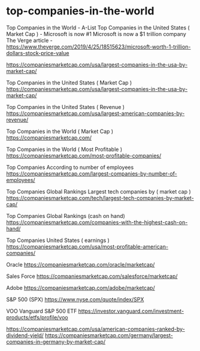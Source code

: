 # top-companies-in-the-world
Top Companies in the World - A-List
Top Companies in the United States ( Market Cap ) - Microsoft is now #1
Microsoft is now a $1 trillion company
The Verge article - https://www.theverge.com/2019/4/25/18515623/microsoft-worth-1-trillion-dollars-stock-price-value


https://companiesmarketcap.com/usa/largest-companies-in-the-usa-by-market-cap/

Top Companies in the United States ( Market Cap )
https://companiesmarketcap.com/usa/largest-companies-in-the-usa-by-market-cap/

Top Companies in the United States ( Revenue )
https://companiesmarketcap.com/usa/largest-american-companies-by-revenue/

Top Companies in the World ( Market Cap )
https://companiesmarketcap.com/

Top Companies in the World ( Most Profitable )
https://companiesmarketcap.com/most-profitable-companies/

Top Companies According to number of employees
https://companiesmarketcap.com/largest-companies-by-number-of-employees/

Top Companies Global Rankings Largest tech companies by ( market cap )
https://companiesmarketcap.com/tech/largest-tech-companies-by-market-cap/

Top Companies Global Rankings (cash on hand)
https://companiesmarketcap.com/companies-with-the-highest-cash-on-hand/

Top Companies United States ( earnings )
https://companiesmarketcap.com/usa/most-profitable-american-companies/

Oracle
https://companiesmarketcap.com/oracle/marketcap/

Sales Force
https://companiesmarketcap.com/salesforce/marketcap/

Adobe
https://companiesmarketcap.com/adobe/marketcap/


S&P 500 (SPX)
https://www.nyse.com/quote/index/SPX

VOO
Vanguard S&P 500 ETF
https://investor.vanguard.com/investment-products/etfs/profile/voo


https://companiesmarketcap.com/usa/american-companies-ranked-by-dividend-yield/
https://companiesmarketcap.com/germany/largest-companies-in-germany-by-market-cap/
